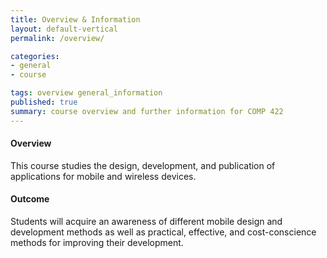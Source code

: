 ```yaml
---
title: Overview & Information
layout: default-vertical
permalink: /overview/

categories:
- general
- course

tags: overview general_information
published: true
summary: course overview and further information for COMP 422
---
```


#### Overview
This course studies the design, development, and publication of applications for mobile and wireless devices.

#### Outcome
Students will acquire an awareness of different mobile design and development methods as well as practical, effective, and cost-conscience methods for improving their development.
